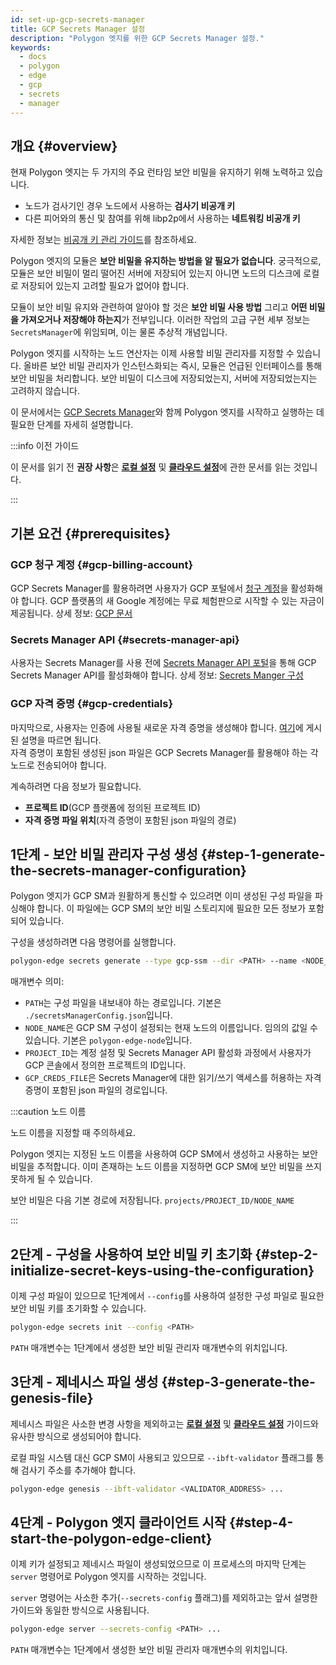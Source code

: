 ```yaml
---
id: set-up-gcp-secrets-manager
title: GCP Secrets Manager 설정
description: "Polygon 엣지를 위한 GCP Secrets Manager 설정."
keywords:
  - docs
  - polygon
  - edge
  - gcp
  - secrets
  - manager
---
```


## 개요 {#overview}

현재 Polygon 엣지는 두 가지의 주요 런타임 보안 비밀을 유지하기 위해 노력하고 있습니다.
* 노드가 검사기인 경우 노드에서 사용하는 **검사기 비공개 키**
* 다른 피어와의 통신 및 참여를 위해 libp2p에서 사용하는 **네트워킹 비공개 키**

자세한 정보는 [비공개 키 관리 가이드](/docs/edge/configuration/manage-private-keys)를 참조하세요.

Polygon 엣지의 모듈은 **보안 비밀을 유지하는 방법을 알 필요가 없습니다**. 궁극적으로, 모듈은
보안 비밀이 멀리 떨어진 서버에 저장되어 있는지 아니면 노드의 디스크에 로컬로 저장되어 있는지 고려할 필요가 없어야 합니다.

모듈이 보안 비밀 유지와 관련하여 알아야 할 것은 **보안 비밀 사용 방법** 그리고 **어떤 비밀을 가져오거나
저장해야 하는지**가 전부입니다. 이러한 작업의 고급 구현 세부 정보는 `SecretsManager`에 위임되며, 이는 물론 추상적 개념입니다.

Polygon 엣지를 시작하는 노드 연산자는 이제 사용할 비밀 관리자를 지정할 수 있습니다.
올바른 보안 비밀 관리자가 인스턴스화되는 즉시, 모듈은 언급된 인터페이스를 통해 보안 비밀을 처리합니다.
보안 비밀이 디스크에 저장되었는지, 서버에 저장되었는지는 고려하지 않습니다.

이 문서에서는 [GCP Secrets Manager](https://cloud.google.com/secret-manager)와 함께 Polygon 엣지를 시작하고 실행하는 데 필요한 단계를 자세히 설명합니다.

:::info 이전 가이드

이 문서를 읽기 전 **권장 사항**은 [**로컬 설정**](/docs/edge/get-started/set-up-ibft-locally)
및 [**클라우드 설정**](/docs/edge/get-started/set-up-ibft-on-the-cloud)에 관한 문서를 읽는 것입니다.

:::


## 기본 요건 {#prerequisites}
### GCP 청구 계정 {#gcp-billing-account}
GCP Secrets Manager를 활용하려면 사용자가 GCP 포털에서 [청구 계정](https://console.cloud.google.com/)을 활성화해야 합니다. GCP 플랫폼의 새 Google 계정에는 무료 체험판으로 시작할 수 있는 자금이 제공됩니다. 상세 정보: [GCP 문서](https://cloud.google.com/free)

### Secrets Manager API {#secrets-manager-api}
사용자는 Secrets Manager를 사용 전에 [Secrets Manager API 포털](https://console.cloud.google.com/apis/library/secretmanager.googleapis.com)을 통해 GCP Secrets Manager API를 활성화해야 합니다.
상세 정보: [Secrets Manger 구성](https://cloud.google.com/secret-manager/docs/configuring-secret-manager)

### GCP 자격 증명 {#gcp-credentials}
마지막으로, 사용자는 인증에 사용될 새로운 자격 증명을 생성해야 합니다.
[여기](https://cloud.google.com/secret-manager/docs/reference/libraries)에 게시된 설명을 따르면 됩니다.   
자격 증명이 포함된 생성된 json 파일은 GCP Secrets Manager를 활용해야 하는 각 노드로 전송되어야 합니다.

계속하려면 다음 정보가 필요합니다.
* **프로젝트 ID**(GCP 플랫폼에 정의된 프로젝트 ID)
* **자격 증명 파일 위치**(자격 증명이 포함된 json 파일의 경로)

## 1단계 - 보안 비밀 관리자 구성 생성 {#step-1-generate-the-secrets-manager-configuration}

Polygon 엣지가 GCP SM과 원활하게 통신할 수 있으려면 이미 생성된
구성 파일을 파싱해야 합니다. 이 파일에는 GCP SM의 보안 비밀 스토리지에 필요한 모든 정보가 포함되어 있습니다.

구성을 생성하려면 다음 명령어를 실행합니다.

```bash
polygon-edge secrets generate --type gcp-ssm --dir <PATH> --name <NODE_NAME> --extra project-id=<PROJECT_ID>,gcp-ssm-cred=<GCP_CREDS_FILE>
```

매개변수 의미:
* `PATH`는 구성 파일을 내보내야 하는 경로입니다. 기본은 `./secretsManagerConfig.json`입니다.
* `NODE_NAME`은 GCP SM 구성이 설정되는 현재 노드의 이름입니다. 임의의 값일 수 있습니다. 기본은 `polygon-edge-node`입니다.
* `PROJECT_ID`는 계정 설정 및 Secrets Manager API 활성화 과정에서 사용자가 GCP 콘솔에서 정의한 프로젝트의 ID입니다.
* `GCP_CREDS_FILE`은 Secrets Manager에 대한 읽기/쓰기 액세스를 허용하는 자격 증명이 포함된 json 파일의 경로입니다.

:::caution 노드 이름

노드 이름을 지정할 때 주의하세요.

Polygon 엣지는 지정된 노드 이름을 사용하여 GCP SM에서 생성하고 사용하는 보안 비밀을 추적합니다.
이미 존재하는 노드 이름을 지정하면 GCP SM에 보안 비밀을 쓰지 못하게 될 수 있습니다.

보안 비밀은 다음 기본 경로에 저장됩니다. `projects/PROJECT_ID/NODE_NAME`

:::

## 2단계 - 구성을 사용하여 보안 비밀 키 초기화 {#step-2-initialize-secret-keys-using-the-configuration}

이제 구성 파일이 있으므로
1단계에서 `--config`를 사용하여 설정한 구성 파일로 필요한 보안 비밀 키를 초기화할 수 있습니다.

```bash
polygon-edge secrets init --config <PATH>
```

`PATH` 매개변수는 1단계에서 생성한 보안 비밀 관리자 매개변수의 위치입니다.

## 3단계 - 제네시스 파일 생성 {#step-3-generate-the-genesis-file}

제네시스 파일은 사소한 변경 사항을 제외하고는 [**로컬 설정**](/docs/edge/get-started/set-up-ibft-locally)
및 [**클라우드 설정**](/docs/edge/get-started/set-up-ibft-on-the-cloud) 가이드와 유사한 방식으로 생성되어야 합니다.

로컬 파일 시스템 대신 GCP SM이 사용되고 있으므로 `--ibft-validator` 플래그를 통해 검사기 주소를 추가해야 합니다.
```bash
polygon-edge genesis --ibft-validator <VALIDATOR_ADDRESS> ...
```

## 4단계 - Polygon 엣지 클라이언트 시작 {#step-4-start-the-polygon-edge-client}

이제 키가 설정되고 제네시스 파일이 생성되었으므로 이 프로세스의 마지막 단계는
`server` 명령어로 Polygon 엣지를 시작하는 것입니다.

`server` 명령어는 사소한 추가(`--secrets-config` 플래그)를 제외하고는 앞서 설명한 가이드와 동일한 방식으로 사용됩니다.
```bash
polygon-edge server --secrets-config <PATH> ...
```

`PATH` 매개변수는 1단계에서 생성한 보안 비밀 관리자 매개변수의 위치입니다.